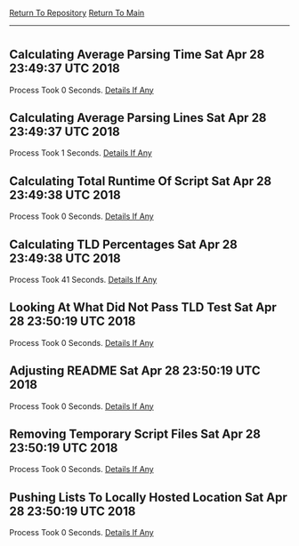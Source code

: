 [Return To Repository](https://github.com/deathbybandaid/piholeparser/)
[Return To Main](https://github.com/deathbybandaid/piholeparser/blob/dev-nomerge/RecentRunLogs/Mainlog.md)
____________________________________
# 
## Calculating Average Parsing Time Sat Apr 28 23:49:37 UTC 2018
Process Took 0 Seconds.
[Details If Any](https://github.com/deathbybandaid/piholeparser/blob/dev-nomerge/RecentRunLogs/TopLevelScripts/90-Completing-End-Tasks/10-Calculating-Average-Parsing-Time.md)

## Calculating Average Parsing Lines Sat Apr 28 23:49:37 UTC 2018
Process Took 1 Seconds.
[Details If Any](https://github.com/deathbybandaid/piholeparser/blob/dev-nomerge/RecentRunLogs/TopLevelScripts/90-Completing-End-Tasks/15-Calculating-Average-Parsing-Lines.md)

## Calculating Total Runtime Of Script Sat Apr 28 23:49:38 UTC 2018
Process Took 0 Seconds.
[Details If Any](https://github.com/deathbybandaid/piholeparser/blob/dev-nomerge/RecentRunLogs/TopLevelScripts/90-Completing-End-Tasks/20-Calculating-Total-Runtime-Of-Script.md)

## Calculating TLD Percentages Sat Apr 28 23:49:38 UTC 2018
Process Took 41 Seconds.
[Details If Any](https://github.com/deathbybandaid/piholeparser/blob/dev-nomerge/RecentRunLogs/TopLevelScripts/90-Completing-End-Tasks/65-Calculating-TLD-Percentages.md)

## Looking At What Did Not Pass TLD Test Sat Apr 28 23:50:19 UTC 2018
Process Took 0 Seconds.
[Details If Any](https://github.com/deathbybandaid/piholeparser/blob/dev-nomerge/RecentRunLogs/TopLevelScripts/90-Completing-End-Tasks/68-Looking-At-What-Did-Not-Pass-TLD-Test.md)

## Adjusting README Sat Apr 28 23:50:19 UTC 2018
Process Took 0 Seconds.
[Details If Any](https://github.com/deathbybandaid/piholeparser/blob/dev-nomerge/RecentRunLogs/TopLevelScripts/90-Completing-End-Tasks/70-Adjusting-README.md)

## Removing Temporary Script Files Sat Apr 28 23:50:19 UTC 2018
Process Took 0 Seconds.
[Details If Any](https://github.com/deathbybandaid/piholeparser/blob/dev-nomerge/RecentRunLogs/TopLevelScripts/90-Completing-End-Tasks/75-Removing-Temporary-Script-Files.md)

## Pushing Lists To Locally Hosted Location Sat Apr 28 23:50:19 UTC 2018
Process Took 0 Seconds.
[Details If Any](https://github.com/deathbybandaid/piholeparser/blob/dev-nomerge/RecentRunLogs/TopLevelScripts/90-Completing-End-Tasks/80-Pushing-Lists-To-Locally-Hosted-Location.md)

